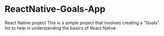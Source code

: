 # ReactNative-Goals-App
React Native project
This is a simple project that involves creating a "Goals" list to help in understanding the basics of React Native.
